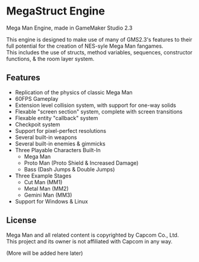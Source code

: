 # MegaStruct Engine

Mega Man Engine, made in GameMaker Studio 2.3

This engine is designed to make use of many of GMS2.3's features to their full potential for the creation of NES-syle Mega Man fangames.  
This includes the use of structs, method variables, sequences, constructor functions, & the room layer system.

## Features
- Replication of the physics of classic Mega Man
- 60FPS Gameplay
- Extension level collision system, with support for one-way solids
- Flexable "screen section" system, complete with screen transitions
- Flexable entity "callback" system
- Checkpoit system
- Support for pixel-perfect resolutions
- Several built-in weapons
- Several built-in enemies & gimmicks
- Three Playable Characters Built-In
  - Mega Man
  - Proto Man (Proto Shield & Increased Damage)
  - Bass (Dash Jumps & Double Jumps)
- Three Example Stages
  - Cut Man (MM1)
  - Metal Man (MM2)
  - Gemini Man (MM3)
- Support for Windows & Linux

## License

Mega Man and all related content is copyrighted by Capcom Co., Ltd.  
This project and its owner is not affiliated with Capcom in any way.

(More will be added here later)
